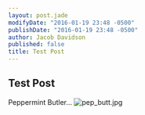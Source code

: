 ```yaml
---
layout: post.jade
modifyDate: "2016-01-19 23:48 -0500"
publishDate: "2016-01-19 23:48 -0500"
author: Jacob Davidson
published: false
title: Test Post
---
```




## Test Post

Peppermint Butler...
![pep_butt.jpg]({{site.baseurl}}/media/pep_butt.jpg)